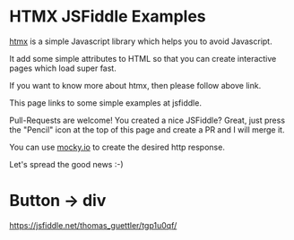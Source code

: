 # HTMX JSFiddle Examples

[htmx](//htmx.org) is a simple Javascript library which helps you to avoid Javascript.

It add some simple attributes to HTML so that you can create interactive pages which load super fast.

If you want to know more about htmx, then please follow above link.

This page links to some simple examples at jsfiddle.

Pull-Requests are welcome! You created a nice JSFiddle? Great, just press the "Pencil" icon at the top of this page and create a PR and I will merge it.

You can use [mocky.io](mocky.io) to create the desired http response.

Let's spread the good news :-)

# Button -> div

https://jsfiddle.net/thomas_guettler/tgp1u0qf/


